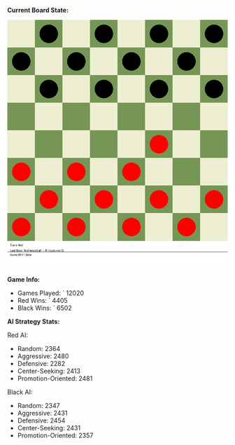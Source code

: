 
**Current Board State:**  
<!-- START_GIF -->
![Checkers Game](./checkers_game.gif)
<!-- END_GIF -->

**Game Info:**  
- Games Played: `<!-- GAMES_PLAYED --> 12020
- Red Wins: `<!-- RED_WINS --> 4405
- Black Wins: `<!-- BLACK_WINS --> 6502

<!-- AI_STATS -->
**AI Strategy Stats:**

Red AI:
- Random: 2364
- Aggressive: 2480
- Defensive: 2282
- Center-Seeking: 2413
- Promotion-Oriented: 2481

Black AI:
- Random: 2347
- Aggressive: 2431
- Defensive: 2454
- Center-Seeking: 2431
- Promotion-Oriented: 2357
